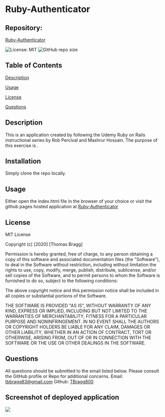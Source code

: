 # Ruby-Authenticator

##  Repository: 
[Ruby-Authenticator](https://github.com/TBragg800/Ruby-Authenticator)

![License: MIT](https://img.shields.io/badge/License-MIT-brightgreen.svg)
![GitHub repo size](https://img.shields.io/github/repo-size/TBragg800/Ruby-Authenticator)

## Table of Contents
  [Description](#Description)

  [Usage](#Usage)

  [License](#License)

  [Questions](#Questions)
  
## Description
  This is an application created by following the Udemy Ruby on Rails instructional series by Rob Percival and Mashrur Hossain. The purpose of this exercise is 
  .

## Installation
  Simply clone the repo locally.

## Usage
  Either open the index.html file in the browser of your choice or visit the github pages hosted application at [Ruby-Authenticator](https://tbragg800.github.io/Ruby-Authenticator/)

## License
  MIT License

Copyright (c) [2020] [Thomas Bragg]

Permission is hereby granted, free of charge, to any person obtaining a copy
of this software and associated documentation files (the "Software"), to deal
in the Software without restriction, including without limitation the rights
to use, copy, modify, merge, publish, distribute, sublicense, and/or sell
copies of the Software, and to permit persons to whom the Software is
furnished to do so, subject to the following conditions:

The above copyright notice and this permission notice shall be included in all
copies or substantial portions of the Software.

THE SOFTWARE IS PROVIDED "AS IS", WITHOUT WARRANTY OF ANY KIND, EXPRESS OR
IMPLIED, INCLUDING BUT NOT LIMITED TO THE WARRANTIES OF MERCHANTABILITY,
FITNESS FOR A PARTICULAR PURPOSE AND NONINFRINGEMENT. IN NO EVENT SHALL THE
AUTHORS OR COPYRIGHT HOLDERS BE LIABLE FOR ANY CLAIM, DAMAGES OR OTHER
LIABILITY, WHETHER IN AN ACTION OF CONTRACT, TORT OR OTHERWISE, ARISING FROM,
OUT OF OR IN CONNECTION WITH THE SOFTWARE OR THE USE OR OTHER DEALINGS IN THE
SOFTWARE.

## Questions
  All questions should be submitted to the email listed below. Please consult the GitHub profile or Repo for additional concerns. 
  Email: tbbragg83@gmail.com
  Github: [TBragg800](http://github.com/TBragg800)

## Screenshot of deployed application
![](./assets/Ruby-Authenticator.png)

